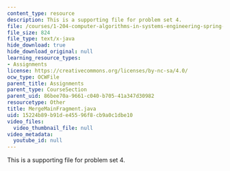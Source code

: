 ```yaml
---
content_type: resource
description: This is a supporting file for problem set 4.
file: /courses/1-204-computer-algorithms-in-systems-engineering-spring-2010/15224b89b91de45596f8cb9a0c1dbe10_MergeMainFragment.java
file_size: 824
file_type: text/x-java
hide_download: true
hide_download_original: null
learning_resource_types:
- Assignments
license: https://creativecommons.org/licenses/by-nc-sa/4.0/
ocw_type: OCWFile
parent_title: Assignments
parent_type: CourseSection
parent_uid: 86bee70a-9661-c040-b705-41a347d30982
resourcetype: Other
title: MergeMainFragment.java
uid: 15224b89-b91d-e455-96f8-cb9a0c1dbe10
video_files:
  video_thumbnail_file: null
video_metadata:
  youtube_id: null
---
```

This is a supporting file for problem set 4.